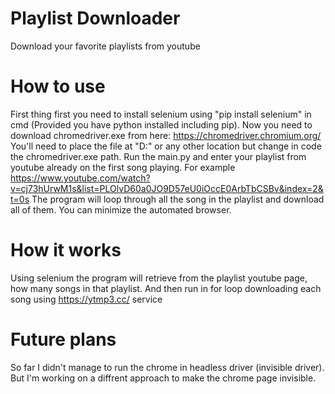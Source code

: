 # Playlist Downloader
Download your favorite playlists from youtube


# How to use
First thing first you need to install selenium using "pip install selenium" in cmd (Provided you have python installed including pip).
Now you need to download chromedriver.exe from here: https://chromedriver.chromium.org/ You'll need to place the file at "D:\"
or any other location but change in code the chromedriver.exe path.
Run the main.py and enter your playlist from youtube already on the first song playing. For example https://www.youtube.com/watch?v=cj73hUrwM1s&list=PLOlvD60a0JO9D57eU0iOccE0ArbTbCSBv&index=2&t=0s
The program will loop through all the song in the playlist and download all of them.
You can minimize the automated browser.

# How it works
Using selenium the program will retrieve from the playlist youtube page, how many songs in that playlist. And then run in for loop downloading each song using https://ytmp3.cc/ service

# Future plans
So far I didn't manage to run the chrome in headless driver (invisible driver). 
But I'm working on a diffrent approach to make the chrome page invisible.
